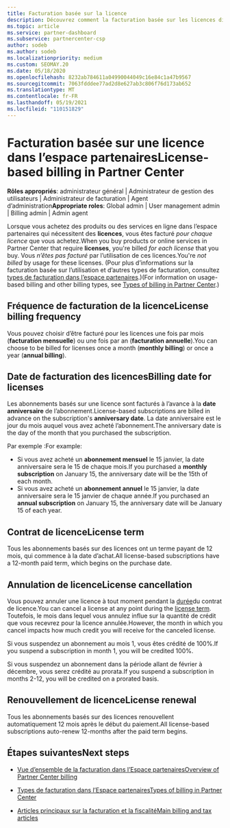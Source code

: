 ```yaml
---
title: Facturation basée sur la licence
description: Découvrez comment la facturation basée sur les licences diffère de la facturation basée sur l’utilisation dans l’espace partenaires, notamment de la façon dont vous êtes facturé par licence (et non par utilisation de licence).
ms.topic: article
ms.service: partner-dashboard
ms.subservice: partnercenter-csp
author: sodeb
ms.author: sodeb
ms.localizationpriority: medium
ms.custom: SEOMAY.20
ms.date: 05/18/2020
ms.openlocfilehash: 8232ab784611a04990044049c16e84c1a47b9567
ms.sourcegitcommit: 7063fdddee77ad2d8e627ab3c806f76d173ab652
ms.translationtype: MT
ms.contentlocale: fr-FR
ms.lasthandoff: 05/19/2021
ms.locfileid: "110151829"
---
```

# <a name="license-based-billing-in-partner-center"></a><span data-ttu-id="0a486-103">Facturation basée sur une licence dans l’espace partenaires</span><span class="sxs-lookup"><span data-stu-id="0a486-103">License-based billing in Partner Center</span></span>

<span data-ttu-id="0a486-104">**Rôles appropriés**: administrateur général | Administrateur de gestion des utilisateurs | Administrateur de facturation | Agent d’administration</span><span class="sxs-lookup"><span data-stu-id="0a486-104">**Appropriate roles**: Global admin | User management admin | Billing admin | Admin agent</span></span>

<span data-ttu-id="0a486-105">Lorsque vous achetez des produits ou des services en ligne dans l’espace partenaires qui nécessitent des **licences**, vous êtes facturé *pour chaque licence* que vous achetez.</span><span class="sxs-lookup"><span data-stu-id="0a486-105">When you buy products or online services in Partner Center that require **licenses**, you're billed *for each license* that you buy.</span></span> <span data-ttu-id="0a486-106">Vous *n’êtes pas facturé* par l’utilisation de ces licences.</span><span class="sxs-lookup"><span data-stu-id="0a486-106">You're *not billed* by usage for these licenses.</span></span> <span data-ttu-id="0a486-107">(Pour plus d’informations sur la facturation basée sur l’utilisation et d’autres types de facturation, consultez [types de facturation dans l’espace partenaires](./billing-basics.md).)</span><span class="sxs-lookup"><span data-stu-id="0a486-107">(For information on usage-based billing and other billing types, see [Types of billing in Partner Center](./billing-basics.md).)</span></span>

## <a name="license-billing-frequency"></a><span data-ttu-id="0a486-108">Fréquence de facturation de la licence</span><span class="sxs-lookup"><span data-stu-id="0a486-108">License billing frequency</span></span>

<span data-ttu-id="0a486-109">Vous pouvez choisir d’être facturé pour les licences une fois par mois (**facturation mensuelle**) ou une fois par an (**facturation annuelle**).</span><span class="sxs-lookup"><span data-stu-id="0a486-109">You can choose to be billed for licenses once a month (**monthly billing**) or once a year (**annual billing**).</span></span> 

## <a name="billing-date-for-licenses"></a><span data-ttu-id="0a486-110">Date de facturation des licences</span><span class="sxs-lookup"><span data-stu-id="0a486-110">Billing date for licenses</span></span>

<span data-ttu-id="0a486-111">Les abonnements basés sur une licence sont facturés à l’avance à la **date anniversaire** de l’abonnement.</span><span class="sxs-lookup"><span data-stu-id="0a486-111">License-based subscriptions are billed in advance on the subscription's **anniversary date**.</span></span> <span data-ttu-id="0a486-112">La date anniversaire est le jour du mois auquel vous avez acheté l’abonnement.</span><span class="sxs-lookup"><span data-stu-id="0a486-112">The anniversary date is the day of the month that you purchased the subscription.</span></span>

<span data-ttu-id="0a486-113">Par exemple :</span><span class="sxs-lookup"><span data-stu-id="0a486-113">For example:</span></span>

- <span data-ttu-id="0a486-114">Si vous avez acheté un **abonnement mensuel** le 15 janvier, la date anniversaire sera le 15 de chaque mois.</span><span class="sxs-lookup"><span data-stu-id="0a486-114">If you purchased a **monthly subscription** on January 15, the anniversary date will be the 15th of each month.</span></span>
- <span data-ttu-id="0a486-115">Si vous avez acheté un **abonnement annuel** le 15 janvier, la date anniversaire sera le 15 janvier de chaque année.</span><span class="sxs-lookup"><span data-stu-id="0a486-115">If you purchased an **annual subscription** on January 15, the anniversary date will be January 15 of each year.</span></span>

## <a name="license-term"></a><span data-ttu-id="0a486-116">Contrat de licence</span><span class="sxs-lookup"><span data-stu-id="0a486-116">License term</span></span>

<span data-ttu-id="0a486-117">Tous les abonnements basés sur des licences ont un terme payant de 12 mois, qui commence à la date d’achat.</span><span class="sxs-lookup"><span data-stu-id="0a486-117">All license-based subscriptions have a 12-month paid term, which begins on the purchase date.</span></span>

## <a name="license-cancellation"></a><span data-ttu-id="0a486-118">Annulation de licence</span><span class="sxs-lookup"><span data-stu-id="0a486-118">License cancellation</span></span>

<span data-ttu-id="0a486-119">Vous pouvez annuler une licence à tout moment pendant la [durée](#license-term)du contrat de licence.</span><span class="sxs-lookup"><span data-stu-id="0a486-119">You can cancel a license at any point during the [license term](#license-term).</span></span> <span data-ttu-id="0a486-120">Toutefois, le mois dans lequel vous annulez influe sur la quantité de crédit que vous recevrez pour la licence annulée.</span><span class="sxs-lookup"><span data-stu-id="0a486-120">However, the month in which you cancel impacts how much credit you will receive for the canceled license.</span></span>

<span data-ttu-id="0a486-121">Si vous suspendez un abonnement au mois 1, vous êtes crédité de 100%.</span><span class="sxs-lookup"><span data-stu-id="0a486-121">If you suspend a subscription in month 1, you will be credited 100%.</span></span>

<span data-ttu-id="0a486-122">Si vous suspendez un abonnement dans la période allant de février à décembre, vous serez crédité au prorata.</span><span class="sxs-lookup"><span data-stu-id="0a486-122">If you suspend a subscription in months 2-12, you will be credited on a prorated basis.</span></span>

## <a name="license-renewal"></a><span data-ttu-id="0a486-123">Renouvellement de licence</span><span class="sxs-lookup"><span data-stu-id="0a486-123">License renewal</span></span>

<span data-ttu-id="0a486-124">Tous les abonnements basés sur des licences renouvellent automatiquement 12 mois après le début du paiement.</span><span class="sxs-lookup"><span data-stu-id="0a486-124">All license-based subscriptions auto-renew 12-months after the paid term begins.</span></span>

## <a name="next-steps"></a><span data-ttu-id="0a486-125">Étapes suivantes</span><span class="sxs-lookup"><span data-stu-id="0a486-125">Next steps</span></span>

- [<span data-ttu-id="0a486-126">Vue d’ensemble de la facturation dans l’Espace partenaires</span><span class="sxs-lookup"><span data-stu-id="0a486-126">Overview of Partner Center billing</span></span>](billing-basics.md)

- [<span data-ttu-id="0a486-127">Types de facturation dans l’Espace partenaires</span><span class="sxs-lookup"><span data-stu-id="0a486-127">Types of billing in Partner Center</span></span>](./billing-basics.md)

- [<span data-ttu-id="0a486-128">Articles principaux sur la facturation et la fiscalité</span><span class="sxs-lookup"><span data-stu-id="0a486-128">Main billing and tax articles</span></span>](billing.md)